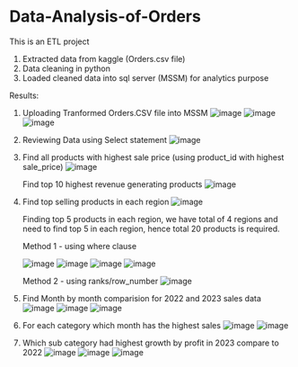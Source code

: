 # Data-Analysis-of-Orders

This is an ETL project
1. Extracted data from kaggle (Orders.csv file)
2. Data cleaning in python
3. Loaded cleaned data into sql server (MSSM) for analytics purpose



Results:

1. Uploading Tranformed Orders.CSV file into MSSM
![image](https://github.com/user-attachments/assets/cc1bc868-7103-4494-ba25-b7169f4ade6e)
![image](https://github.com/user-attachments/assets/024ec974-14a7-4c85-be98-38869bbf4f9d)
![image](https://github.com/user-attachments/assets/3f6aab1f-1efe-4f62-8aa9-38f21263443d)

2. Reviewing Data using Select statement
![image](https://github.com/user-attachments/assets/fa3a9125-9d59-4931-b361-52261e323fbf)

3. Find all products with highest sale price (using product_id with highest sale_price)
   ![image](https://github.com/user-attachments/assets/432f7855-48da-41ec-bc7c-e17a47e79503)

   Find top 10 highest revenue generating products
   ![image](https://github.com/user-attachments/assets/80b4563e-5b11-4e79-81f7-2dc7356603bb)

4. Find top selling products in each region
   ![image](https://github.com/user-attachments/assets/e34ce95e-1cfd-4fb1-9681-bbee7cc109a8)

   Finding top 5 products in each region, we have total of 4 regions and need to find top 5 in each region, hence total 20 products is required.


   Method 1 - using where clause
   
   ![image](https://github.com/user-attachments/assets/0a1dc9d4-c333-4b94-a669-b1f4fb03569b)
   ![image](https://github.com/user-attachments/assets/03864346-b643-45bc-9645-525faa09a0fb)
   ![image](https://github.com/user-attachments/assets/a7bd2ddc-59a1-40ac-9203-dc7e410506f3)
   ![image](https://github.com/user-attachments/assets/043157cd-c9e0-4f27-8d90-6dcb6d927d15)
   
   Method 2 - using ranks/row_number
   ![image](https://github.com/user-attachments/assets/e4c8d276-d27c-42a3-b22e-dde5859a3492)

5. Find Month by month comparision for 2022 and 2023 sales data
   ![image](https://github.com/user-attachments/assets/9aed1058-9525-47ae-b9e6-752305c35603)
   ![image](https://github.com/user-attachments/assets/a29c0f21-722c-4538-96c0-d19731befbd6)
   ![image](https://github.com/user-attachments/assets/c9d7c846-c466-45b3-be7a-842a5a223db9)

6. For each category which month has the highest sales
   ![image](https://github.com/user-attachments/assets/039c1f34-7963-4029-a269-795a46a4d4de)
   ![image](https://github.com/user-attachments/assets/8474ef3c-b004-45fb-a3fe-c28b075d9f19)
  
7. Which sub category had highest growth by profit in 2023 compare to 2022
   ![image](https://github.com/user-attachments/assets/bc004492-16ae-4b9c-8e28-7b6427fd3d80)
   ![image](https://github.com/user-attachments/assets/de083b19-ed5b-4bc2-a04d-377d4c10f918)
   ![image](https://github.com/user-attachments/assets/4b3cb01e-6623-4d81-835c-61164f70f2ca)

